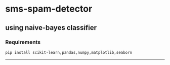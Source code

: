 # sms-spam-detector
 using naive-bayes classifier
---
### Requirements
 ```
 pip install scikit-learn,pandas,numpy,matplotlib,seaborn
 ```
---
